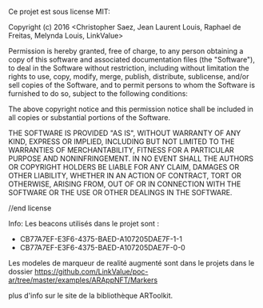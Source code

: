Ce projet est sous license MIT:

Copyright (c) 2016 <Christopher Saez, Jean Laurent Louis, Raphael de Freitas, Melynda Louis, LinkValue>

Permission is hereby granted, free of charge, to any person obtaining a copy of this software and associated documentation files (the "Software"), to deal in the Software without restriction, including without limitation the rights to use, copy, modify, merge, publish, distribute, sublicense, and/or sell copies of the Software, and to permit persons to whom the Software is furnished to do so, subject to the following conditions:

The above copyright notice and this permission notice shall be included in all copies or substantial portions of the Software.

THE SOFTWARE IS PROVIDED "AS IS", WITHOUT WARRANTY OF ANY KIND, EXPRESS OR IMPLIED, INCLUDING BUT NOT LIMITED TO THE WARRANTIES OF MERCHANTABILITY, FITNESS FOR A PARTICULAR PURPOSE AND NONINFRINGEMENT. IN NO EVENT SHALL THE AUTHORS OR COPYRIGHT HOLDERS BE LIABLE FOR ANY CLAIM, DAMAGES OR OTHER LIABILITY, WHETHER IN AN ACTION OF CONTRACT, TORT OR OTHERWISE, ARISING FROM, OUT OF OR IN CONNECTION WITH THE SOFTWARE OR THE USE OR OTHER DEALINGS IN THE SOFTWARE.

//end license

Info:
Les beacons utilisés dans le projet sont : 
- CB77A7EF-E3F6-4375-BAED-A107205DAE7F-1-1
- CB77A7EF-E3F6-4375-BAED-A107205DAE7F-0-0

Les modeles de marqueur de realité augmenté sont dans le projets dans le dossier https://github.com/LinkValue/poc-ar/tree/master/examples/ARAppNFT/Markers

plus d'info sur le site de la bibliothèque ARToolkit.

